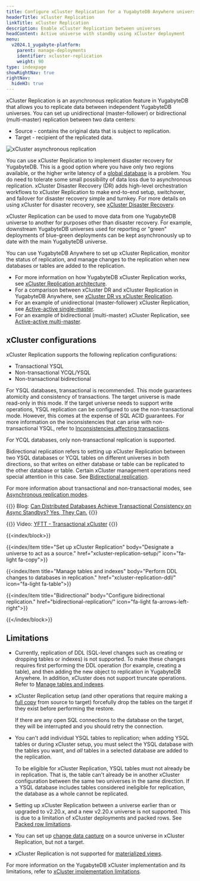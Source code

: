 ```yaml
---
title: Configure xCluster Replication for a YugabyteDB Anywhere universe
headerTitle: xCluster Replication
linkTitle: xCluster Replication
description: Enable xCluster Replication between universes
headContent: Active universe with standby using xCluster deployment
menu:
  v2024.1_yugabyte-platform:
    parent: manage-deployments
    identifier: xcluster-replication
    weight: 90
type: indexpage
showRightNav: true
rightNav:
  hideH3: true
---
```


xCluster Replication is an asynchronous replication feature in YugabyteDB that allows you to replicate data between independent YugabyteDB universes. You can set up unidirectional (master-follower) or bidirectional (multi-master) replication between two data centers:

- Source - contains the original data that is subject to replication.
- Target - recipient of the replicated data.

![xCluster asynchronous replication](/images/architecture/replication/active-standby-deployment-new.png)

You can use xCluster Replication to implement disaster recovery for YugabyteDB. This is a good option where you have only two regions available, or the higher write latency of a [global database](../../../develop/build-global-apps/global-database/) is a problem. You do need to tolerate some small possibility of data loss due to asynchronous replication. xCluster Disaster Recovery (DR) adds high-level orchestration workflows to xCluster Replication to make end-to-end setup, switchover, and failover for disaster recovery simple and turnkey. For more details on using xCluster for disaster recovery, see [xCluster Disaster Recovery](../../back-up-restore-universes/disaster-recovery/).

xCluster Replication can be used to move data from one YugabyteDB universe to another for purposes other than disaster recovery. For example, downstream YugabyteDB universes used for reporting or "green" deployments of blue-green deployments can be kept asynchronously up to date with the main YugabyteDB universe.

You can use YugabyteDB Anywhere to set up xCluster Replication, monitor the status of replication, and manage changes to the replication when new databases or tables are added to the replication.

- For more information on how YugabyteDB xCluster Replication works, see [xCluster Replication architecture](../../../architecture/docdb-replication/async-replication/).
- For a comparison between xCluster DR and xCluster Replication in YugabyteDB Anywhere, see [xCluster DR vs xCluster Replication](../../back-up-restore-universes/disaster-recovery/#xcluster-dr-vs-xcluster-replication).
- For an example of unidirectional (master-follower) xCluster Replication, see [Active-active single-master](../../../develop/build-global-apps/active-active-single-master/).
- For an example of bidirectional (multi-master) xCluster Replication, see [Active-active multi-master](../../../develop/build-global-apps/active-active-multi-master/).

## xCluster configurations

xCluster Replication supports the following replication configurations:

- Transactional YSQL
- Non-transactional YCQL/YSQL
- Non-transactional bidirectional

For YSQL databases, transactional is recommended. This mode guarantees atomicity and consistency of transactions. The target universe is made read-only in this mode. If the target universe needs to support write operations, YSQL replication can be configured to use the non-transactional mode. However, this comes at the expense of SQL ACID guarantees. For more information on the inconsistencies that can arise with non-transactional YSQL, refer to [Inconsistencies affecting transactions](../../../architecture/docdb-replication/async-replication/#inconsistencies-affecting-transactions).

For YCQL databases, only non-transactional replication is supported.

Bidirectional replication refers to setting up xCluster Replication between two YSQL databases or YCQL tables on different universes in both directions, so that writes on either database or table can be replicated to the other database or table. Certain xCluster management operations need special attention in this case. See [Bidirectional replication](bidirectional-replication/).

For more information about transactional and non-transactional modes, see [Asynchronous replication modes](../../../architecture/docdb-replication/async-replication/#asynchronous-replication-modes).

{{<lead link="https://www.yugabyte.com/blog/distributed-database-transactional-consistency-async-standby">}}
Blog: [Can Distributed Databases Achieve Transactional Consistency on Async Standbys? Yes, They Can.](https://www.yugabyte.com/blog/distributed-database-transactional-consistency-async-standby/)
{{</lead>}}

{{<lead link="https://www.youtube.com/watch?v=lI6gw7ncBs8/">}}
Video: [YFTT - Transactional xCluster](https://www.youtube.com/watch?lI6gw7ncBs8)
{{</lead>}}

{{<index/block>}}

  {{<index/item
    title="Set up xCluster Replication"
    body="Designate a universe to act as a source."
    href="xcluster-replication-setup/"
    icon="fa-light fa-copy">}}

  {{<index/item
    title="Manage tables and indexes"
    body="Perform DDL changes to databases in replication."
    href="xcluster-replication-ddl/"
    icon="fa-light fa-table">}}

  {{<index/item
    title="Bidirectional"
    body="Configure bidirectional replication."
    href="bidirectional-replication/"
    icon="fa-light fa-arrows-left-right">}}

{{</index/block>}}

## Limitations

- Currently, replication of DDL (SQL-level changes such as creating or dropping tables or indexes) is not supported. To make these changes requires first performing the DDL operation (for example, creating a table), and then adding the new object to replication in YugabyteDB Anywhere. In addition, xCluster does not support truncate operations. Refer to [Manage tables and indexes](./xcluster-replication-ddl/).

- xCluster Replication setup (and other operations that require making a [full copy](xcluster-replication-setup/#full-copy-during-xcluster-setup) from source to target) forcefully drop the tables on the target if they exist before performing the restore.

    If there are any open SQL connections to the database on the target, they will be interrupted and you should retry the connection.

- You can't add individual YSQL tables to replication; when adding YSQL tables or during xCluster setup, you must select the YSQL database with the tables you want, and _all_ tables in a selected database are added to the replication.

    To be eligible for xCluster Replication, YSQL tables must not already be in replication. That is, the table can't already be in another xCluster configuration between the same two universes in the same direction. If a YSQL database includes tables considered ineligible for replication, the database as a whole cannot be replicated.

- Setting up xCluster Replication between a universe earlier than or upgraded to v2.20.x, and a new v2.20.x universe is not supported. This is due to a limitation of xCluster deployments and packed rows. See [Packed row limitations](../../../architecture/docdb/packed-rows/#limitations).

- You can set up [change data capture](../../../develop/change-data-capture/) on a source universe in xCluster Replication, but not a target.

- xCluster Replication is not supported for [materialized views](../../../explore/ysql-language-features/advanced-features/views/#materialized-views).

For more information on the YugabyteDB xCluster implementation and its limitations, refer to [xCluster implementation limitations](../../../architecture/docdb-replication/async-replication/#limitations).
